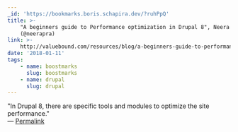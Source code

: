 ```yaml
---
_id: 'https://bookmarks.boris.schapira.dev/?ruhPpQ'
title: >-
    "A beginners guide to Performance optimization in Drupal 8", Neera Prajapati
    (@neerapra)
link: >-
    http://valuebound.com/resources/blog/a-beginners-guide-to-performance-optimization-drupal-8
date: '2018-01-11'
tags:
    - name: boostmarks
      slug: boostmarks
    - name: drupal
      slug: drupal
---
```


&quot;In Drupal 8, there are specific tools and modules to optimize the site
performance.&quot; <br>&#8212;
<a href="https://bookmarks.boris.schapira.dev/?ruhPpQ" title="Permalink">Permalink</a>
